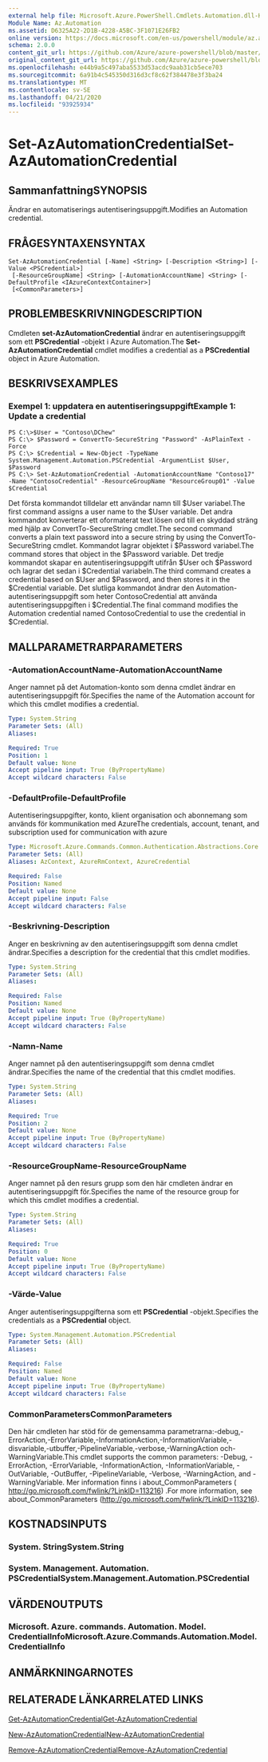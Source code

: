 ```yaml
---
external help file: Microsoft.Azure.PowerShell.Cmdlets.Automation.dll-Help.xml
Module Name: Az.Automation
ms.assetid: D6325A22-2D1B-4228-A5BC-3F1071E26FB2
online version: https://docs.microsoft.com/en-us/powershell/module/az.automation/set-azautomationcredential
schema: 2.0.0
content_git_url: https://github.com/Azure/azure-powershell/blob/master/src/Automation/Automation/help/Set-AzAutomationCredential.md
original_content_git_url: https://github.com/Azure/azure-powershell/blob/master/src/Automation/Automation/help/Set-AzAutomationCredential.md
ms.openlocfilehash: e44b9a5c497aba5533d53acdc9aab31cb5ece703
ms.sourcegitcommit: 6a91b4c545350d316d3cf8c62f384478e3f3ba24
ms.translationtype: MT
ms.contentlocale: sv-SE
ms.lasthandoff: 04/21/2020
ms.locfileid: "93925934"
---
```

# <span data-ttu-id="e6fcc-101">Set-AzAutomationCredential</span><span class="sxs-lookup"><span data-stu-id="e6fcc-101">Set-AzAutomationCredential</span></span>

## <span data-ttu-id="e6fcc-102">Sammanfattning</span><span class="sxs-lookup"><span data-stu-id="e6fcc-102">SYNOPSIS</span></span>
<span data-ttu-id="e6fcc-103">Ändrar en automatiserings autentiseringsuppgift.</span><span class="sxs-lookup"><span data-stu-id="e6fcc-103">Modifies an Automation credential.</span></span>

## <span data-ttu-id="e6fcc-104">FRÅGESYNTAXEN</span><span class="sxs-lookup"><span data-stu-id="e6fcc-104">SYNTAX</span></span>

```
Set-AzAutomationCredential [-Name] <String> [-Description <String>] [-Value <PSCredential>]
 [-ResourceGroupName] <String> [-AutomationAccountName] <String> [-DefaultProfile <IAzureContextContainer>]
 [<CommonParameters>]
```

## <span data-ttu-id="e6fcc-105">PROBLEMBESKRIVNING</span><span class="sxs-lookup"><span data-stu-id="e6fcc-105">DESCRIPTION</span></span>
<span data-ttu-id="e6fcc-106">Cmdleten **set-AzAutomationCredential** ändrar en autentiseringsuppgift som ett **PSCredential** -objekt i Azure Automation.</span><span class="sxs-lookup"><span data-stu-id="e6fcc-106">The **Set-AzAutomationCredential** cmdlet modifies a credential as a **PSCredential** object in Azure Automation.</span></span>

## <span data-ttu-id="e6fcc-107">BESKRIVS</span><span class="sxs-lookup"><span data-stu-id="e6fcc-107">EXAMPLES</span></span>

### <span data-ttu-id="e6fcc-108">Exempel 1: uppdatera en autentiseringsuppgift</span><span class="sxs-lookup"><span data-stu-id="e6fcc-108">Example 1: Update a credential</span></span>
```
PS C:\>$User = "Contoso\DChew"
PS C:\> $Password = ConvertTo-SecureString "Password" -AsPlainText -Force
PS C:\> $Credential = New-Object -TypeName System.Management.Automation.PSCredential -ArgumentList $User, $Password
PS C:\> Set-AzAutomationCredential -AutomationAccountName "Contoso17" -Name "ContosoCredential" -ResourceGroupName "ResourceGroup01" -Value $Credential
```

<span data-ttu-id="e6fcc-109">Det första kommandot tilldelar ett användar namn till $User variabel.</span><span class="sxs-lookup"><span data-stu-id="e6fcc-109">The first command assigns a user name to the $User variable.</span></span>
<span data-ttu-id="e6fcc-110">Det andra kommandot konverterar ett oformaterat text lösen ord till en skyddad sträng med hjälp av ConvertTo-SecureString cmdlet.</span><span class="sxs-lookup"><span data-stu-id="e6fcc-110">The second command converts a plain text password into a secure string by using the ConvertTo-SecureString cmdlet.</span></span>
<span data-ttu-id="e6fcc-111">Kommandot lagrar objektet i $Password variabel.</span><span class="sxs-lookup"><span data-stu-id="e6fcc-111">The command stores that object in the $Password variable.</span></span>
<span data-ttu-id="e6fcc-112">Det tredje kommandot skapar en autentiseringsuppgift utifrån $User och $Password och lagrar det sedan i $Credential variabeln.</span><span class="sxs-lookup"><span data-stu-id="e6fcc-112">The third command creates a credential based on $User and $Password, and then stores it in the $Credential variable.</span></span>
<span data-ttu-id="e6fcc-113">Det slutliga kommandot ändrar den Automation-autentiseringsuppgift som heter ContosoCredential att använda autentiseringsuppgiften i $Credential.</span><span class="sxs-lookup"><span data-stu-id="e6fcc-113">The final command modifies the Automation credential named ContosoCredential to use the credential in $Credential.</span></span>

## <span data-ttu-id="e6fcc-114">MALLPARAMETRAR</span><span class="sxs-lookup"><span data-stu-id="e6fcc-114">PARAMETERS</span></span>

### <span data-ttu-id="e6fcc-115">-AutomationAccountName</span><span class="sxs-lookup"><span data-stu-id="e6fcc-115">-AutomationAccountName</span></span>
<span data-ttu-id="e6fcc-116">Anger namnet på det Automation-konto som denna cmdlet ändrar en autentiseringsuppgift för.</span><span class="sxs-lookup"><span data-stu-id="e6fcc-116">Specifies the name of the Automation account for which this cmdlet modifies a credential.</span></span>

```yaml
Type: System.String
Parameter Sets: (All)
Aliases:

Required: True
Position: 1
Default value: None
Accept pipeline input: True (ByPropertyName)
Accept wildcard characters: False
```

### <span data-ttu-id="e6fcc-117">-DefaultProfile</span><span class="sxs-lookup"><span data-stu-id="e6fcc-117">-DefaultProfile</span></span>
<span data-ttu-id="e6fcc-118">Autentiseringsuppgifter, konto, klient organisation och abonnemang som används för kommunikation med Azure</span><span class="sxs-lookup"><span data-stu-id="e6fcc-118">The credentials, account, tenant, and subscription used for communication with azure</span></span>

```yaml
Type: Microsoft.Azure.Commands.Common.Authentication.Abstractions.Core.IAzureContextContainer
Parameter Sets: (All)
Aliases: AzContext, AzureRmContext, AzureCredential

Required: False
Position: Named
Default value: None
Accept pipeline input: False
Accept wildcard characters: False
```

### <span data-ttu-id="e6fcc-119">-Beskrivning</span><span class="sxs-lookup"><span data-stu-id="e6fcc-119">-Description</span></span>
<span data-ttu-id="e6fcc-120">Anger en beskrivning av den autentiseringsuppgift som denna cmdlet ändrar.</span><span class="sxs-lookup"><span data-stu-id="e6fcc-120">Specifies a description for the credential that this cmdlet modifies.</span></span>

```yaml
Type: System.String
Parameter Sets: (All)
Aliases:

Required: False
Position: Named
Default value: None
Accept pipeline input: True (ByPropertyName)
Accept wildcard characters: False
```

### <span data-ttu-id="e6fcc-121">-Namn</span><span class="sxs-lookup"><span data-stu-id="e6fcc-121">-Name</span></span>
<span data-ttu-id="e6fcc-122">Anger namnet på den autentiseringsuppgift som denna cmdlet ändrar.</span><span class="sxs-lookup"><span data-stu-id="e6fcc-122">Specifies the name of the credential that this cmdlet modifies.</span></span>

```yaml
Type: System.String
Parameter Sets: (All)
Aliases:

Required: True
Position: 2
Default value: None
Accept pipeline input: True (ByPropertyName)
Accept wildcard characters: False
```

### <span data-ttu-id="e6fcc-123">-ResourceGroupName</span><span class="sxs-lookup"><span data-stu-id="e6fcc-123">-ResourceGroupName</span></span>
<span data-ttu-id="e6fcc-124">Anger namnet på den resurs grupp som den här cmdleten ändrar en autentiseringsuppgift för.</span><span class="sxs-lookup"><span data-stu-id="e6fcc-124">Specifies the name of the resource group for which this cmdlet modifies a credential.</span></span>

```yaml
Type: System.String
Parameter Sets: (All)
Aliases:

Required: True
Position: 0
Default value: None
Accept pipeline input: True (ByPropertyName)
Accept wildcard characters: False
```

### <span data-ttu-id="e6fcc-125">-Värde</span><span class="sxs-lookup"><span data-stu-id="e6fcc-125">-Value</span></span>
<span data-ttu-id="e6fcc-126">Anger autentiseringsuppgifterna som ett **PSCredential** -objekt.</span><span class="sxs-lookup"><span data-stu-id="e6fcc-126">Specifies the credentials as a **PSCredential** object.</span></span>

```yaml
Type: System.Management.Automation.PSCredential
Parameter Sets: (All)
Aliases:

Required: False
Position: Named
Default value: None
Accept pipeline input: True (ByPropertyName)
Accept wildcard characters: False
```

### <span data-ttu-id="e6fcc-127">CommonParameters</span><span class="sxs-lookup"><span data-stu-id="e6fcc-127">CommonParameters</span></span>
<span data-ttu-id="e6fcc-128">Den här cmdleten har stöd för de gemensamma parametrarna:-debug,-ErrorAction,-ErrorVariable,-InformationAction,-InformationVariable,-disvariable,-utbuffer,-PipelineVariable,-verbose,-WarningAction och-WarningVariable.</span><span class="sxs-lookup"><span data-stu-id="e6fcc-128">This cmdlet supports the common parameters: -Debug, -ErrorAction, -ErrorVariable, -InformationAction, -InformationVariable, -OutVariable, -OutBuffer, -PipelineVariable, -Verbose, -WarningAction, and -WarningVariable.</span></span> <span data-ttu-id="e6fcc-129">Mer information finns i about_CommonParameters ( http://go.microsoft.com/fwlink/?LinkID=113216) .</span><span class="sxs-lookup"><span data-stu-id="e6fcc-129">For more information, see about_CommonParameters (http://go.microsoft.com/fwlink/?LinkID=113216).</span></span>

## <span data-ttu-id="e6fcc-130">KOSTNADS</span><span class="sxs-lookup"><span data-stu-id="e6fcc-130">INPUTS</span></span>

### <span data-ttu-id="e6fcc-131">System. String</span><span class="sxs-lookup"><span data-stu-id="e6fcc-131">System.String</span></span>

### <span data-ttu-id="e6fcc-132">System. Management. Automation. PSCredential</span><span class="sxs-lookup"><span data-stu-id="e6fcc-132">System.Management.Automation.PSCredential</span></span>

## <span data-ttu-id="e6fcc-133">VÄRDEN</span><span class="sxs-lookup"><span data-stu-id="e6fcc-133">OUTPUTS</span></span>

### <span data-ttu-id="e6fcc-134">Microsoft. Azure. commands. Automation. Model. CredentialInfo</span><span class="sxs-lookup"><span data-stu-id="e6fcc-134">Microsoft.Azure.Commands.Automation.Model.CredentialInfo</span></span>

## <span data-ttu-id="e6fcc-135">ANMÄRKNINGAR</span><span class="sxs-lookup"><span data-stu-id="e6fcc-135">NOTES</span></span>

## <span data-ttu-id="e6fcc-136">RELATERADE LÄNKAR</span><span class="sxs-lookup"><span data-stu-id="e6fcc-136">RELATED LINKS</span></span>

[<span data-ttu-id="e6fcc-137">Get-AzAutomationCredential</span><span class="sxs-lookup"><span data-stu-id="e6fcc-137">Get-AzAutomationCredential</span></span>](./Get-AzAutomationCredential.md)

[<span data-ttu-id="e6fcc-138">New-AzAutomationCredential</span><span class="sxs-lookup"><span data-stu-id="e6fcc-138">New-AzAutomationCredential</span></span>](./New-AzAutomationCredential.md)

[<span data-ttu-id="e6fcc-139">Remove-AzAutomationCredential</span><span class="sxs-lookup"><span data-stu-id="e6fcc-139">Remove-AzAutomationCredential</span></span>](./Remove-AzAutomationCredential.md)


